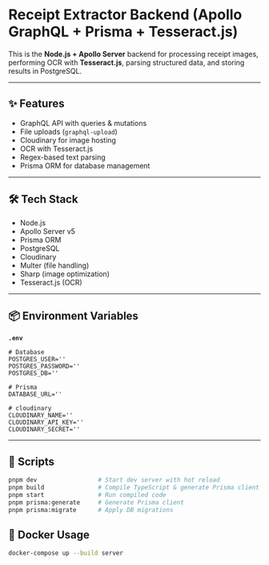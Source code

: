 # Receipt Extractor Backend (Apollo GraphQL + Prisma + Tesseract.js)

This is the **Node.js + Apollo Server** backend for processing receipt images, performing OCR with **Tesseract.js**, parsing structured data, and storing results in PostgreSQL.

---

## ✨ Features

- GraphQL API with queries & mutations
- File uploads (`graphql-upload`)
- Cloudinary for image hosting
- OCR with Tesseract.js
- Regex-based text parsing
- Prisma ORM for database management

---

## 🛠 Tech Stack

- Node.js
- Apollo Server v5
- Prisma ORM
- PostgreSQL
- Cloudinary
- Multer (file handling)
- Sharp (image optimization)
- Tesseract.js (OCR)

---

## 📦 Environment Variables

**`.env`**
```env
# Database
POSTGRES_USER=''
POSTGRES_PASSWORD=''
POSTGRES_DB=''

# Prisma
DATABASE_URL=''

# cloudinary
CLOUDINARY_NAME=''
CLOUDINARY_API_KEY=''
CLOUDINARY_SECRET=''

```


---

## 📜 Scripts

```bash
pnpm dev                 # Start dev server with hot reload
pnpm build               # Compile TypeScript & generate Prisma client
pnpm start               # Run compiled code
pnpm prisma:generate     # Generate Prisma client
pnpm prisma:migrate      # Apply DB migrations
```

## 🐳 Docker Usage
```bash
docker-compose up --build server
```

